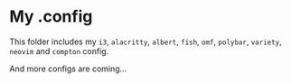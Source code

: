 # My .config
This folder includes my `i3`, `alacritty`, `albert`, `fish`, `omf`, `polybar`, `variety`, `neovim` and `compton` config.

And more configs are coming...
